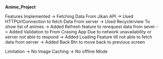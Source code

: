 ******Anime_Project******

Features Implemented
-> Fetching Data From Jikan API
-> Used HTTPUrlConnection to fetch Data From server
-> Used Recyclerview To show list of animes 
-> Added Refresh feature to rerequest data from sever
-> Added Validation to From Crasing App Due to network unavailability or server not able to respond
-> Added Loading Feature till not able to fetch data from server
-> Added Back Btn to move back to previous screen



      
Limitation
-> No Image Caching
-> No offline Mode
